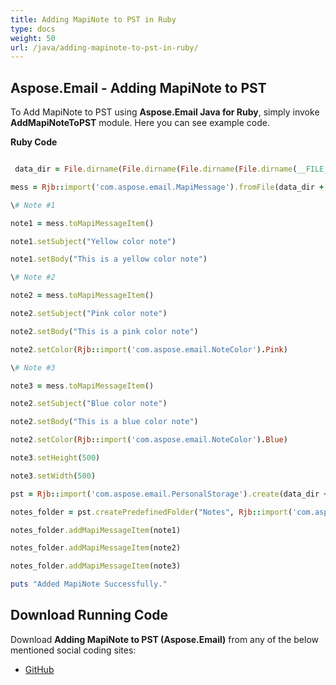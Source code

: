 ```yaml
---
title: Adding MapiNote to PST in Ruby
type: docs
weight: 50
url: /java/adding-mapinote-to-pst-in-ruby/
---
```


## **Aspose.Email - Adding MapiNote to PST**
To Add MapiNote to PST using **Aspose.Email Java for Ruby**, simply invoke **AddMapiNoteToPST** module. Here you can see example code.

**Ruby Code**

``` ruby

 data_dir = File.dirname(File.dirname(File.dirname(File.dirname(__FILE__)))) + '/data/'

mess = Rjb::import('com.aspose.email.MapiMessage').fromFile(data_dir + "MapiNote.msg")

\# Note #1

note1 = mess.toMapiMessageItem()

note1.setSubject("Yellow color note")

note1.setBody("This is a yellow color note")

\# Note #2

note2 = mess.toMapiMessageItem()

note2.setSubject("Pink color note")

note2.setBody("This is a pink color note")

note2.setColor(Rjb::import('com.aspose.email.NoteColor').Pink)

\# Note #3

note3 = mess.toMapiMessageItem()

note2.setSubject("Blue color note")

note2.setBody("This is a blue color note")

note2.setColor(Rjb::import('com.aspose.email.NoteColor').Blue)

note3.setHeight(500)

note3.setWidth(500)

pst = Rjb::import('com.aspose.email.PersonalStorage').create(data_dir + "MapiNoteToPST.pst", Rjb::import('com.aspose.email.FileFormatVersion').Unicode)

notes_folder = pst.createPredefinedFolder("Notes", Rjb::import('com.aspose.email.StandardIpmFolder').Notes)

notes_folder.addMapiMessageItem(note1)

notes_folder.addMapiMessageItem(note2)

notes_folder.addMapiMessageItem(note3)

puts "Added MapiNote Successfully."

```
## **Download Running Code**
Download **Adding MapiNote to PST (Aspose.Email)** from any of the below mentioned social coding sites:

- [GitHub](https://github.com/aspose-email/Aspose.Email-for-Java/blob/master/Plugins/Aspose_Email_Java_for_Ruby/lib/asposeemailjava/Outlook/addmapinotetopst.rb)
